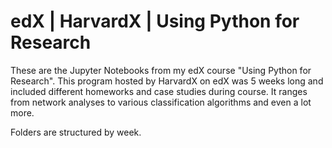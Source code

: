 # edX | HarvardX | Using Python for Research
These are the Jupyter Notebooks from my edX course "Using Python for Research". This program hosted by HarvardX on edX was 5 weeks long and included different homeworks and case studies during course. It ranges from network analyses to various classification algorithms and even a lot more.

Folders are structured by week.
